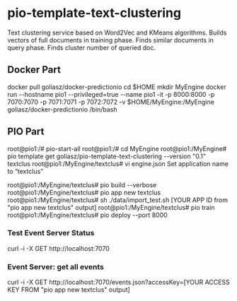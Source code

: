 # pio-template-text-clustering

Text clustering service based on Word2Vec and KMeans algorithms. Builds vectors of full documents in training phase. Finds similar documents in query phase. Finds cluster number of queried doc.

## Docker Part

docker pull goliasz/docker-predictionio
cd $HOME
mkdir MyEngine
docker run --hostname pio1 --privileged=true --name pio1 -it -p 8000:8000 -p 7070:7070 -p 7071:7071 -p 7072:7072 -v $HOME/MyEngine:/MyEngine goliasz/docker-predictionio /bin/bash

## PIO Part

root@pio1:/# pio-start-all
root@pio1:/# cd MyEngine
root@pio1:/MyEngine# pio template get goliasz/pio-template-text-clustering --version "0.1" textclus
root@pio1:/MyEngine/textclus# vi engine.json
Set application name to “textclus”

root@pio1:/MyEngine/textclus# pio build --verbose
root@pio1:/MyEngine/textclus# pio app new textclus
root@pio1:/MyEngine/textclus# sh ./data/import_test.sh [YOUR APP ID from "pio app new textclus" output]
root@pio1:/MyEngine/textclus# pio train
root@pio1:/MyEngine/textclus# pio deploy --port 8000

### Test Event Server Status

curl -i -X GET http://localhost:7070

### Event Server: get all events

curl -i -X GET http://localhost:7070/events.json?accessKey=[YOUR ACCESS KEY FROM "pio app new textclus" output]


